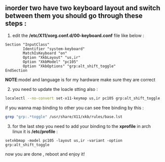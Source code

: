 ## inorder two have two keyboard layout and switch between them you should go through these steps :
1. edit the **/etc/X11/xorg.conf.d/00-keyboard.conf** file like below :
```
Section "InputClass"
        Identifier "system-keyboard"
        MatchIsKeyboard "on"
        Option "XkbLayout" "us,ir"
        Option "XkbModel" "pc105"
        Option "XkbOptions" "grp:alt_shift_toggle"
EndSection
```
**NOTE**:model and language is for my hardware make sure they are correct

2. you need to update the loacle stting also :
```bash
localectl --no-convert set-x11-keymap us,ir pc105 grp:alt_shift_toggle
```
if you wanna map binding to other you can see free binding by this :
```bash
grep "grp:.*toggle" /usr/share/X11/xkb/rules/base.lst
```
3. for the last step you need to add your binding to the **xprofile** in arch linux it is **/etc/profile** :
```
setxkbmap -model pc105 -layout us,ir -variant -option grp:alt_shift_toggle
```
now you are done , reboot and enjoy it!
